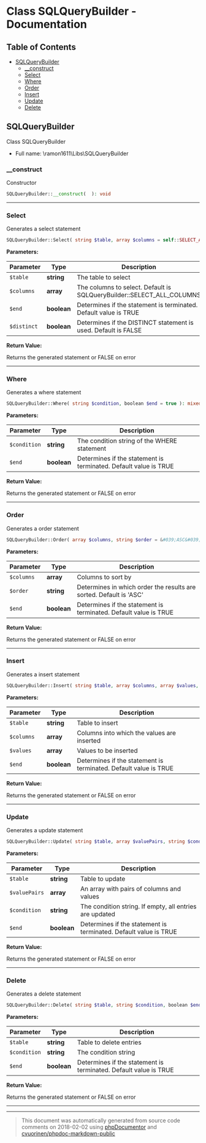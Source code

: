 # Class SQLQueryBuilder - Documentation

## Table of Contents

* [SQLQueryBuilder](#sqlquerybuilder)
    * [__construct](#__construct)
    * [Select](#select)
    * [Where](#where)
    * [Order](#order)
    * [Insert](#insert)
    * [Update](#update)
    * [Delete](#delete)

## SQLQueryBuilder

Class SQLQueryBuilder



* Full name: \ramon1611\Libs\SQLQueryBuilder


### __construct

Constructor

```php
SQLQueryBuilder::__construct(  ): void
```







---

### Select

Generates a select statement

```php
SQLQueryBuilder::Select( string $table, array $columns = self::SELECT_ALL_COLUMNS, boolean $end = true, boolean $distinct = false ): mixed
```




**Parameters:**

| Parameter | Type | Description |
|-----------|------|-------------|
| `$table` | **string** | The table to select |
| `$columns` | **array** | The columns to select. Default is SQLQueryBuilder::SELECT_ALL_COLUMNS |
| `$end` | **boolean** | Determines if the statement is terminated. Default value is TRUE |
| `$distinct` | **boolean** | Determines if the DISTINCT statement is used. Default is FALSE |


**Return Value:**

Returns the generated statement or FALSE on error



---

### Where

Generates a where statement

```php
SQLQueryBuilder::Where( string $condition, boolean $end = true ): mixed
```




**Parameters:**

| Parameter | Type | Description |
|-----------|------|-------------|
| `$condition` | **string** | The condition string of the WHERE statement |
| `$end` | **boolean** | Determines if the statement is terminated. Default value is TRUE |


**Return Value:**

Returns the generated statement or FALSE on error



---

### Order

Generates a order statement

```php
SQLQueryBuilder::Order( array $columns, string $order = &#039;ASC&#039;, boolean $end = true ): mixed
```




**Parameters:**

| Parameter | Type | Description |
|-----------|------|-------------|
| `$columns` | **array** | Columns to sort by |
| `$order` | **string** | Determines in which order the results are sorted. Default is 'ASC' |
| `$end` | **boolean** | Determines if the statement is terminated. Default value is TRUE |


**Return Value:**

Returns the generated statement or FALSE on error



---

### Insert

Generates a insert statement

```php
SQLQueryBuilder::Insert( string $table, array $columns, array $values, boolean $end = true ): mixed
```




**Parameters:**

| Parameter | Type | Description |
|-----------|------|-------------|
| `$table` | **string** | Table to insert |
| `$columns` | **array** | Columns into which the values are inserted |
| `$values` | **array** | Values to be inserted |
| `$end` | **boolean** | Determines if the statement is terminated. Default value is TRUE |


**Return Value:**

Returns the generated statement or FALSE on error



---

### Update

Generates a update statement

```php
SQLQueryBuilder::Update( string $table, array $valuePairs, string $condition, boolean $end = true ): mixed
```




**Parameters:**

| Parameter | Type | Description |
|-----------|------|-------------|
| `$table` | **string** | Table to update |
| `$valuePairs` | **array** | An array with pairs of columns and values |
| `$condition` | **string** | The condition string. If empty, all entries are updated |
| `$end` | **boolean** | Determines if the statement is terminated. Default value is TRUE |


**Return Value:**

Returns the generated statement or FALSE on error



---

### Delete

Generates a delete statement

```php
SQLQueryBuilder::Delete( string $table, string $condition, boolean $end = true ): mixed
```




**Parameters:**

| Parameter | Type | Description |
|-----------|------|-------------|
| `$table` | **string** | Table to delete entries |
| `$condition` | **string** | The condition string |
| `$end` | **boolean** | Determines if the statement is terminated. Default value is TRUE |


**Return Value:**

Returns the generated statement or FALSE on error



---



--------
> This document was automatically generated from source code comments on 2018-02-02 using [phpDocumentor](http://www.phpdoc.org/) and [cvuorinen/phpdoc-markdown-public](https://github.com/cvuorinen/phpdoc-markdown-public)
